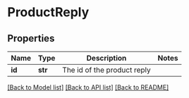 # ProductReply

## Properties
Name | Type | Description | Notes
------------ | ------------- | ------------- | -------------
**id** | **str** |  The id of the product reply | 

[[Back to Model list]](../README.md#documentation-for-models) [[Back to API list]](../README.md#documentation-for-api-endpoints) [[Back to README]](../README.md)

